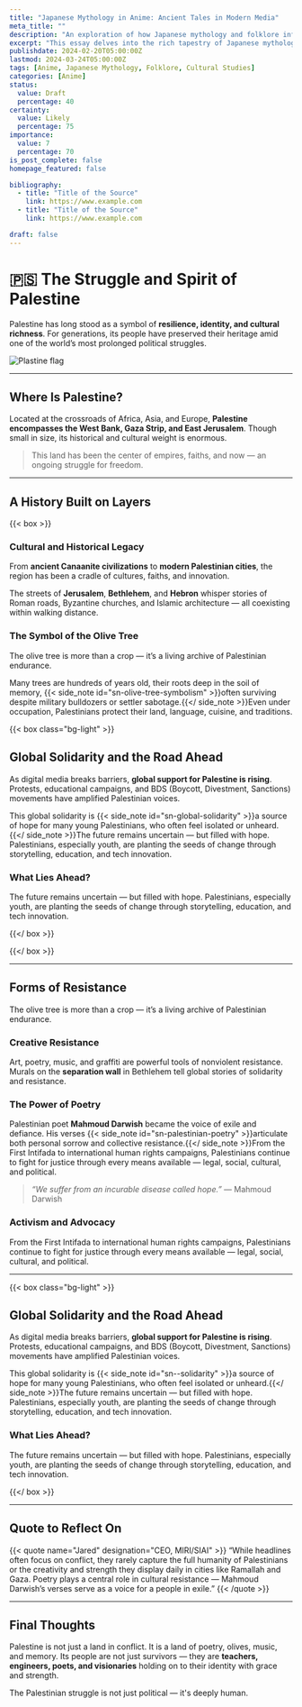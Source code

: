 ```yaml
---
title: "Japanese Mythology in Anime: Ancient Tales in Modern Media"
meta_title: ""
description: "An exploration of how Japanese mythology and folklore influence modern anime narratives"
excerpt: "This essay delves into the rich tapestry of Japanese mythology and its profound influence on anime storytelling. From yokai to Shinto deities, we examine how traditional folklore elements are reimagined in contemporary anime series and films."
publishdate: 2024-02-20T05:00:00Z
lastmod: 2024-03-24T05:00:00Z
tags: [Anime, Japanese Mythology, Folklore, Cultural Studies]
categories: [Anime]
status:
  value: Draft
  percentage: 40
certainty:
  value: Likely
  percentage: 75
importance:
  value: 7
  percentage: 70
is_post_complete: false
homepage_featured: false

bibliography:
  - title: "Title of the Source"
    link: https://www.example.com
  - title: "Title of the Source"
    link: https://www.example.com

draft: false
---
```




# 🇵🇸 The Struggle and Spirit of Palestine

Palestine has long stood as a symbol of **resilience, identity, and cultural richness**. For generations, its people have preserved their heritage amid one of the world’s most prolonged political struggles.

![Plastine flag](https://media.istockphoto.com/id/2023378972/photo/palestinian-flag-the-flag-of-the-state-of-palestine-is-flying.jpg?s=612x612&w=0&k=20&c=UkDrCKFpgyrWNUXwFqpxqYLOggsAfWADpVTeufwZGH8=)

---

##  Where Is Palestine?

Located at the crossroads of Africa, Asia, and Europe, **Palestine encompasses the West Bank, Gaza Strip, and East Jerusalem**. Though small in size, its historical and cultural weight is enormous.

> This land has been the center of empires, faiths, and now — an ongoing struggle for freedom.

---

##  A History Built on Layers

{{< box >}}

### Cultural and Historical Legacy

From **ancient Canaanite civilizations** to **modern Palestinian cities**, the region has been a cradle of cultures, faiths, and innovation. 

The streets of **Jerusalem**, **Bethlehem**, and **Hebron** whisper stories of Roman roads, Byzantine churches, and Islamic architecture — all coexisting within walking distance.

###  The Symbol of the Olive Tree

The olive tree is more than a crop — it’s a living archive of Palestinian endurance. 

Many trees are hundreds of years old, their roots deep in the soil of memory, {{< side_note id="sn-olive-tree-symbolism" >}}often surviving despite military bulldozers or settler sabotage.{{</ side_note >}}Even under occupation, Palestinians protect their land, language, cuisine, and traditions.

{{< box class="bg-light" >}}

##  Global Solidarity and the Road Ahead

As digital media breaks barriers, **global support for Palestine is rising**. Protests, educational campaigns, and BDS (Boycott, Divestment, Sanctions) movements have amplified Palestinian voices.

This global solidarity is {{< side_note id="sn-global-solidarity" >}}a source of hope for many young Palestinians, who often feel isolated or unheard.{{</ side_note >}}The future remains uncertain — but filled with hope. Palestinians, especially youth, are planting the seeds of change through storytelling, education, and tech innovation.

###  What Lies Ahead?

The future remains uncertain — but filled with hope. Palestinians, especially youth, are planting the seeds of change through storytelling, education, and tech innovation.

{{</ box >}}


{{</ box >}}

---

##  Forms of Resistance
The olive tree is more than a crop — it’s a living archive of Palestinian endurance. 

###  Creative Resistance

Art, poetry, music, and graffiti are powerful tools of nonviolent resistance. Murals on the **separation wall** in Bethlehem tell global stories of solidarity and resistance.

###  The Power of Poetry

Palestinian poet **Mahmoud Darwish** became the voice of exile and defiance. His verses {{< side_note id="sn-palestinian-poetry" >}}articulate both personal sorrow and collective resistance.{{</ side_note >}}From the First Intifada to international human rights campaigns, Palestinians continue to fight for justice through every means available — legal, social, cultural, and political.

> *“We suffer from an incurable disease called hope.”* — Mahmoud Darwish

###  Activism and Advocacy

From the First Intifada to international human rights campaigns, Palestinians continue to fight for justice through every means available — legal, social, cultural, and political.

---

{{< box class="bg-light" >}}

##  Global Solidarity and the Road Ahead

As digital media breaks barriers, **global support for Palestine is rising**. Protests, educational campaigns, and BDS (Boycott, Divestment, Sanctions) movements have amplified Palestinian voices.

This global solidarity is {{< side_note id="sn--solidarity" >}}a source of hope for many young Palestinians, who often feel isolated or unheard.{{</ side_note >}}The future remains uncertain — but filled with hope. Palestinians, especially youth, are planting the seeds of change through storytelling, education, and tech innovation.

###  What Lies Ahead?

The future remains uncertain — but filled with hope. Palestinians, especially youth, are planting the seeds of change through storytelling, education, and tech innovation.

{{</ box >}}

---

##  Quote to Reflect On

{{< quote name="Jared" designation="CEO, MIRI/SIAI" >}}
“While headlines often focus on conflict, they rarely capture the full humanity of Palestinians or the creativity and strength they display daily in cities like Ramallah and Gaza. Poetry plays a central role in cultural resistance — Mahmoud Darwish’s verses serve as a voice for a people in exile.”
{{< /quote >}}

---

##  Final Thoughts

Palestine is not just a land in conflict. It is a land of poetry, olives, music, and memory. Its people are not just survivors — they are **teachers, engineers, poets, and visionaries** holding on to their identity with grace and strength.

The Palestinian struggle is not just political — it's deeply human.

